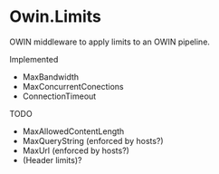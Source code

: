 Owin.Limits
===========

OWIN middleware to apply limits to an OWIN pipeline.

Implemented
 - MaxBandwidth
 - MaxConcurrentConections
 - ConnectionTimeout
 
 TODO
  - MaxAllowedContentLength
  - MaxQueryString (enforced by hosts?)
  - MaxUrl (enforced by hosts?)
  - (Header limits)?